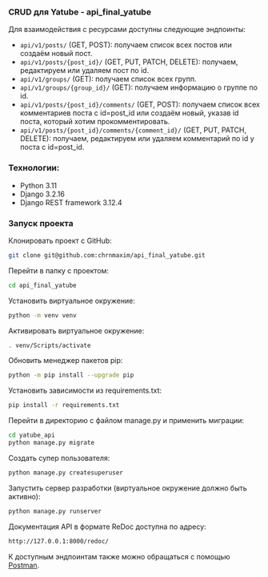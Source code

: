### CRUD для Yatube - api_final_yatube

Для взаимодействия с ресурсами доступны следующие эндпоинты:
* ```api/v1/posts/``` (GET, POST): получаем список всех постов или создаём новый пост.
* ```api/v1/posts/{post_id}/``` (GET, PUT, PATCH, DELETE): получаем, редактируем или удаляем пост по id.
* ```api/v1/groups/``` (GET): получаем список всех групп.
* ```api/v1/groups/{group_id}/``` (GET): получаем информацию о группе по id.
* ```api/v1/posts/{post_id}/comments/``` (GET, POST): получаем список всех комментариев поста с id=post_id или создаём новый, указав id поста, который хотим прокомментировать.
* ```api/v1/posts/{post_id}/comments/{comment_id}/``` (GET, PUT, PATCH, DELETE): получаем, редактируем или удаляем комментарий по id у поста с id=post_id.

### Технологии:
* Python 3.11
* Django 3.2.16
* Django REST framework 3.12.4

### Запуск проекта

Клонировать проект c GitHub:

```bash
git clone git@github.com:chrnmaxim/api_final_yatube.git
```

Перейти в папку с проектом:

```bash
cd api_final_yatube
```
Установить виртуальное окружение:
```bash
python -m venv venv
```
Активировать виртуальное окружениe:
```bash
. venv/Scripts/activate
```
Обновить менеджер пакетов pip:
```bash
python -m pip install --upgrade pip
```
Установить зависимости из requirements.txt:
```bash
pip install -r requirements.txt
``` 
Перейти в директорию с файлом manage.py и применить миграции:
```bash
cd yatube_api
python manage.py migrate
``` 
Создать супер пользователя:

```bash
python manage.py createsuperuser
```
Запустить сервер разработки (виртуальное окружение должно быть активно):
```bash
python manage.py runserver 
```
Документация API в формате ReDoc доступна по адресу:
```bash
http://127.0.0.1:8000/redoc/
```
К доступным эндпоинтам также можно обращаться с помощью [Postman](https://www.postman.com/).